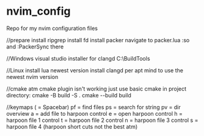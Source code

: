 # nvim_config
Repo for my nvim configuration files

//prepare
install ripgrep
install fd 
install packer 
navigate to packer.lua
:so and :PackerSync there

//Windows
visual studio installer for clangd 
C:\BuildTools

//Linux
install lua newest version
install clangd per apt
mind to use the newest nvim version

//cmake
atm cmake plugin isn't working
just use basic cmake in project directory:
cmake -B build -S . 
cmake --build build

//keymaps
(<leader> = Spacebar)
<leader>pf = find files
<leader>ps = search for string
<leader>pv = dir overview
<leader>a = add file to harpoon
control e = open harpoon
control h = harpoon file 1
control t = harpoon file 2
control n = harpoon file 3
control s = harpoon file 4
(harpoon short cuts not the best atm)
